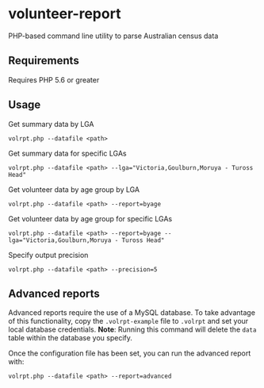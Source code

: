 volunteer-report
===

PHP-based command line utility to parse Australian census data

## Requirements

Requires PHP 5.6 or greater

## Usage

Get summary data by LGA

`volrpt.php --datafile <path>`

Get summary data for specific LGAs

`volrpt.php --datafile <path> --lga="Victoria,Goulburn,Moruya - Tuross Head"`

Get volunteer data by age group by LGA

`volrpt.php --datafile <path> --report=byage`

Get volunteer data by age group for specific LGAs

`volrpt.php --datafile <path> --report=byage --lga="Victoria,Goulburn,Moruya - Tuross Head"`

Specify output precision

`volrpt.php --datafile <path> --precision=5`

## Advanced reports

Advanced reports require the use of a MySQL database. To take advantage of this functionality, copy the `.volrpt-example` file to `.volrpt` and set your local database credentials. **Note**: Running this command will delete the `data` table within the database you specify.

Once the configuration file has been set, you can run the advanced report with:

`volrpt.php --datafile <path> --report=advanced`
